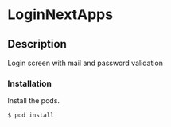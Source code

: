# LoginNextApps

## Description
Login screen with mail and password validation

### Installation

Install the pods.

```sh
$ pod install
```
